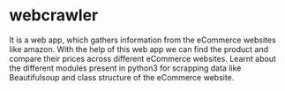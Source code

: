 # webcrawler

It is a web app, which gathers information from the eCommerce websites like amazon.
With the help of this web app we can find the product and compare their prices across different eCommerce websites.
Learnt about the different modules present in python3 for scrapping data like Beautifulsoup and class structure of the eCommerce website.
